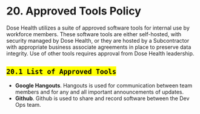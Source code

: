 # 20. Approved Tools Policy

Dose Health utilizes a suite of approved software tools for internal use by workforce members. These software tools are either self-hosted, with security managed by Dose Health, or they are hosted by a Subcontractor with appropriate business associate agreements in place to preserve data integrity. Use of other tools requires approval from Dose Health leadership.

## <mark>`20.1 List of Approved Tools`</mark>

* **Google Hangouts**. Hangouts is used for communication between team members and for any and all important announcements of updates.
* **Github**. Github is used to share and record software between the Dev Ops team.
